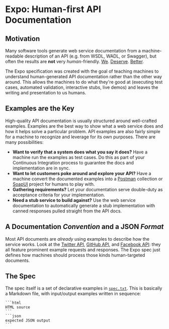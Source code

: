 # Expo: Human-first API Documentation

## Motivation

Many software tools generate web service documentation from a machine-readable description of an API (e.g. from WSDL, WADL, or Swagger), but often the results are **not** very *human*-friendly. [We](http://www.filigris.com/docflex-xml/wsdldoc/examples/html/ebaySvc/index.html). [Deserve](https://cdn.rawgit.com/ipcsystems/wadl-stylesheet/master/example_wadl.xml). [Better](http://petstore.swagger.io/#!/pet/addPet).

The Expo specification was created with the goal of teaching machines to understand human-generated API documentation rather than the other way around. This allows the machines to do what they're good at (executing test cases, automated validation, interactive stubs, live demos) and leaves the writing and presentation to us humans.

## Examples are the Key

High-quality API documentation is usually structured around well-crafted examples. Examples are the best way to show what a web service does and how it helps solve a particular problem. API examples are also fairly simple for a machine to recognize and leverage for its own purposes. There are many possibilities:

  - **Want to verify that a system does what you say it does?** Have a machine run the examples as test cases. Do this as part of your Continuous Integration process to guarantee the docs and implementation are in sync.
  - **Want to let customers poke around and explore your API?** Have a machine convert the documented examples into a [Postman](https://www.getpostman.com/) collection or [SoapUI](http://www.soapui.org/rest-testing/getting-started.html) project for humans to play with.
  - **Gathering requirements?** Let your documentation serve double-duty as acceptance criteria for your implementation.
  - **Need a stub service to build against?** Use the web service documentation to automatically generate a stub implementation with canned responses pulled straight from the API docs.


## A Documentation _Convention_ and a JSON _Format_

Most API documents are _already_ using examples to describe how the service works. Look at the [Twitter API](https://dev.twitter.com/rest/public), [GitHub API](https://developer.github.com/v3/), and [Facebook API](https://developers.facebook.com/docs/graph-api/reference): they all feature prominent example requests and responses. The Expo spec just defines how machines should process those kinds human-targeted documents.

## The Spec

The spec itself is a set of declarative examples in [`spec.txt`](spec.txt). This is basically a Markdown file, with input/output examples written in sequence:

`````
```html
HTML source
```
```json
expected JSON output
```
`````
